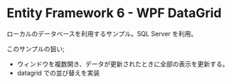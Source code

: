 
# Entity Framework 6 - WPF DataGrid

ローカルのデータベースを利用するサンプル。SQL Server を利用。

このサンプルの狙い;
 - ウィンドウを複数開き、データが更新されたときに全部の表示を更新する。
 - datagrid での並び替えを実装
 

